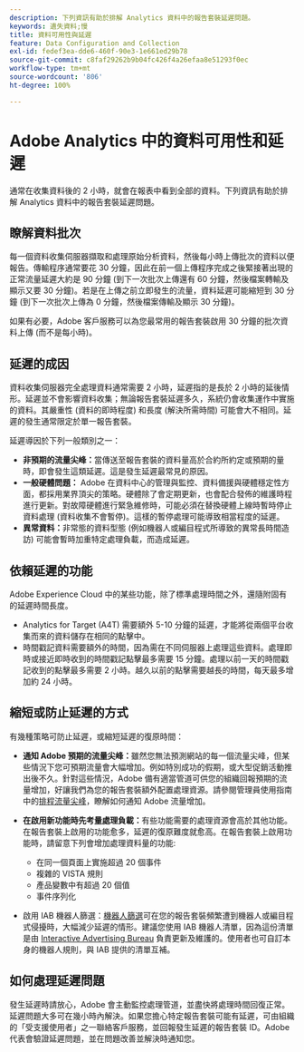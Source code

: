 ```yaml
---
description: 下列資訊有助於排解 Analytics 資料中的報告套裝延遲問題。
keywords: 遺失資料;慢
title: 資料可用性與延遲
feature: Data Configuration and Collection
exl-id: fedef3ea-dde6-460f-90e3-1e661ed29b78
source-git-commit: c8faf29262b9b04fc426f4a26efaa8e51293f0ec
workflow-type: tm+mt
source-wordcount: '806'
ht-degree: 100%

---
```


# Adobe Analytics 中的資料可用性和延遲

通常在收集資料後的 2 小時，就會在報表中看到全部的資料。下列資訊有助於排解 Analytics 資料中的報告套裝延遲問題。

## 瞭解資料批次

每一個資料收集伺服器擷取和處理原始分析資料，然後每小時上傳批次的資料以便報告。傳輸程序通常要花 30 分鐘，因此在前一個上傳程序完成之後緊接著出現的正常流量延遲大約是 90 分鐘 (到下一次批次上傳還有 60 分鐘，然後檔案轉輸及顯示又要 30 分鐘)。若是在上傳之前立即發生的流量，資料延遲可能縮短到 30 分鐘 (到下一次批次上傳為 0 分鐘，然後檔案傳輸及顯示 30 分鐘)。

如果有必要，Adobe 客戶服務可以為您最常用的報告套裝啟用 30 分鐘的批次資料上傳 (而不是每小時)。

## 延遲的成因

資料收集伺服器完全處理資料通常需要 2 小時，延遲指的是長於 2 小時的延後情形。延遲並不會影響資料收集；無論報告套裝延遲多久，系統仍會收集運作中實施的資料。其嚴重性 (資料的即時程度) 和長度 (解決所需時間) 可能會大不相同。延遲的發生通常限定於單一報告套裝。

延遲導因於下列一般類別之一：

* **非預期的流量尖峰：**&#x200B;當傳送至報告套裝的資料量高於合約所約定或預期的量時，即會發生這類延遲。這是發生延遲最常見的原因。
* **一般硬體問題：** Adobe 在資料中心的管理與監控、資料備援與硬體穩定性方面，都採用業界頂尖的策略。硬體除了會定期更新，也會配合發佈的維護時程進行更新。對故障硬體進行緊急維修時，可能必須在替換硬體上線時暫時停止資料處理 (資料收集不會暫停)。這樣的暫停處理可能導致相當程度的延遲。
* **異常資料：**&#x200B;非常態的資料型態 (例如機器人或編目程式所導致的異常長時間造訪) 可能會暫時加重特定處理負載，而造成延遲。

## 依賴延遲的功能

Adobe Experience Cloud 中的某些功能，除了標準處理時間之外，還隨附固有的延遲時間長度。

* Analytics for Target (A4T) 需要額外 5-10 分鐘的延遲，才能將從兩個平台收集而來的資料儲存在相同的點擊中。
* 時間戳記資料需要額外的時間，因為需在不同伺服器上處理這些資料。處理即時或接近即時收到的時間戳記點擊最多需要 15 分鐘。處理以前一天的時間戳記收到的點擊最多需要 2 小時。越久以前的點擊需要越長的時間，每天最多增加約 24 小時。

## 縮短或防止延遲的方式

有幾種策略可防止延遲，或縮短延遲的復原時間：

* **通知 Adobe 預期的流量尖峰：**&#x200B;雖然您無法預測網站的每一個流量尖峰，但某些情況下您可預期流量會大幅增加。例如特別成功的假期，或大型促銷活動推出後不久。針對這些情況，Adobe 備有適當管道可供您的組織回報預期的流量增加，好讓我們為您的報告套裝額外配置處理資源。請參閱管理員使用指南中的[排程流量尖峰](/help/admin/c-traffic-management/t-traffic-schedule-spike.md)，瞭解如何通知 Adobe 流量增加。
* **在啟用新功能時先考量處理負載：**&#x200B;有些功能需要的處理資源會高於其他功能。在報告套裝上啟用的功能愈多，延遲的復原難度就愈高。在報告套裝上啟用功能時，請留意下列會增加處理資料量的功能:

   * 在同一個頁面上實施超過 20 個事件
   * 複雜的 VISTA 規則
   * 產品變數中有超過 20 個值
   * 事件序列化

* 啟用 IAB 機器人篩選：[機器人篩選](/help/admin/admin/bot-removal/bot-removal.md)可在您的報告套裝頻繁遭到機器人或編目程式侵擾時，大幅減少延遲的情形。建議您使用 IAB 機器人清單，因為這份清單是由 [Interactive Advertising Bureau](https://www.iab.net/about_the_iab) 負責更新及維護的。使用者也可自訂本身的機器人規則，與 IAB 提供的清單互補。

## 如何處理延遲問題

發生延遲時請放心，Adobe 會主動監控處理管道，並盡快將處理時間回復正常。延遲問題大多可在幾小時內解決。如果您擔心特定報告套裝可能有延遲，可由組織的「受支援使用者」之一聯絡客戶服務，並回報發生延遲的報告套裝 ID。Adobe 代表會驗證延遲問題，並在問題改善並解決時通知您。

